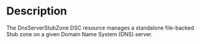 # Description

The DnsServerStubZone DSC resource manages a standalone file-backed Stub zone on a given Domain Name System (DNS) server.

